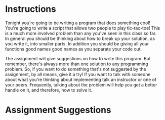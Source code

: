 # Instructions

Tonight you're going to be writing a program that does something cool! You're going to write a script that allows two people to play tic-tac-toe! This is a much more involved problem than any you've seen in this class so far. In general you should be thinking about how to break up your solution, as you write it, into smaller parts. In addition you should be giving all your functions good names good names as you separate your code out. 

The assignment will give suggestions on how to write this program. But remember, there's always more than one solution to any programming problem. So, if you want to do something that's not suggested by the assignment, by all means, give it a try! If you want to talk with someone about what you're thinking about implementing talk an instructor or one of your peers. Frequently, talking about the problem will help you get a better handle on it, and therefore, how to solve it.

# Assignment Suggestions


